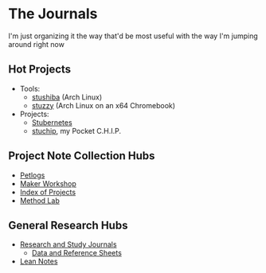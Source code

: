 # The Journals

I'm just organizing it the way that'd be most useful with the way I'm jumping around right now

## Hot Projects

- Tools:
  - [stushiba](60b5d7c5-b966-4349-9ed8-92c4a4b74422.md) (Arch Linux)
  - [stuzzy](8668a51b-83e9-465c-953d-f8de57201c8b.md) (Arch Linux on an x64 Chromebook)
- Projects:
  - [Stubernetes](4dbd7aef-7ce1-47c7-aac0-47cf029ad38d.md)
  - [stuchip](a5d309b7-acfa-417d-a633-d2b754fa675d.md), my Pocket C.H.I.P.

## Project Note Collection Hubs

- [Petlogs](1c1b77bb-9e37-4d0a-9dd2-5bafbeee15f5.md)
- [Maker Workshop](b2694758-f919-4d46-a29b-7bbf189eab38.md)
- [Index of Projects](8509d6ba-3cdd-418a-82ea-94cc044b6aef.md)
- [Method Lab](9a2890e2-a0fa-4484-9c1e-3c7c7ec4f28a.md)

## General Research Hubs

- [Research and Study Journals](9403033b-a238-47d1-865b-4e1baa0f2577.md)
  - [Data and Reference Sheets](3823093b-64d3-43f8-ab26-853d39123d90.md)
- [Lean Notes](f00c3d23-8848-4bb4-8d7a-d009f7344374.md)
